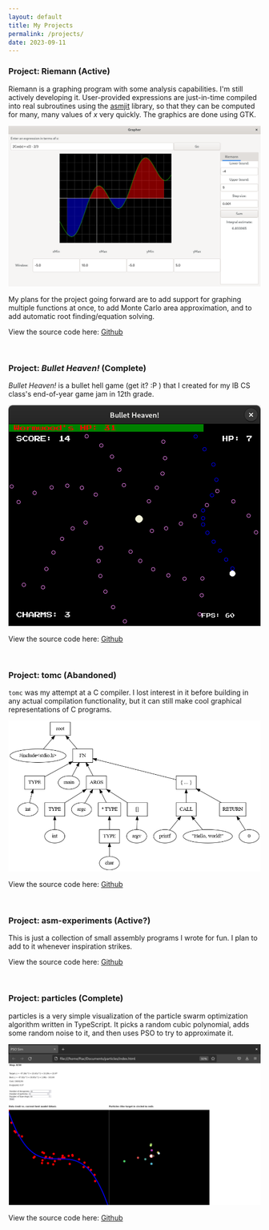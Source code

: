 ```yaml
---
layout: default
title: My Projects
permalink: /projects/
date: 2023-09-11
---
```


### Project: Riemann (Active)

Riemann is a graphing program with some analysis capabilities. I'm still actively developing it. User-provided expressions are just-in-time compiled into real subroutines using the [asmjit](https://github.com/asmjit/asmjit/) library, so that they can be computed for many, many values of _x_ very quickly. The graphics are done using GTK.

<img class="inline-img" src="/assets/images/riemann.png" />

My plans for the project going forward are to add support for graphing multiple functions at once, to add Monte Carlo area approximation, and to add automatic root finding/equation solving.

View the source code here: [Github](https://github.com/faulhat/riemann)

<br>

### Project: _Bullet Heaven!_ (Complete)

_Bullet Heaven!_ is a bullet hell game (get it? :P ) that I created for my IB CS class's end-of-year game jam in 12th grade. 

<img class="inline-img" src="/assets/images/bh_screengrab.png" />

View the source code here: [Github](https://github.com/faulhat/bulletheaven)

<br>

### Project: tomc (Abandoned)

`tomc` was my attempt at a C compiler. I lost interest in it before building in any actual compilation functionality, but it can still make cool graphical representations of C programs.

<img class="inline-img" src="/assets/images/tree.png" />

View the source code here: [Github](https://github.com/faulhat/tomc)

<br>

### Project: asm-experiments (Active?)

This is just a collection of small assembly programs I wrote for fun. I plan to add to it whenever inspiration strikes.

View the source code here: [Github](https://github.com/faulhat/asm-experiments)

<br>

### Project: particles (Complete)

particles is a very simple visualization of the particle swarm optimization algorithm written in TypeScript. It picks a random cubic polynomial, adds some random noise to it, and then uses PSO to try to approximate it.

<img class="inline-img" src="/assets/images/particles.png" />

View the source code here: [Github](https://github.com/faulhat/particles)

<br>

